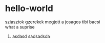 # hello-world
sziasztok gzerekek megjott a josagos tibi bacsi  
what a suprise

1. asdasd 
sadsadsda
